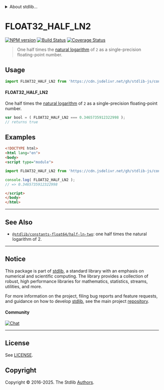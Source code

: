 <!--

@license Apache-2.0

Copyright (c) 2024 The Stdlib Authors.

Licensed under the Apache License, Version 2.0 (the "License");
you may not use this file except in compliance with the License.
You may obtain a copy of the License at

   http://www.apache.org/licenses/LICENSE-2.0

Unless required by applicable law or agreed to in writing, software
distributed under the License is distributed on an "AS IS" BASIS,
WITHOUT WARRANTIES OR CONDITIONS OF ANY KIND, either express or implied.
See the License for the specific language governing permissions and
limitations under the License.

-->


<details>
  <summary>
    About stdlib...
  </summary>
  <p>We believe in a future in which the web is a preferred environment for numerical computation. To help realize this future, we've built stdlib. stdlib is a standard library, with an emphasis on numerical and scientific computation, written in JavaScript (and C) for execution in browsers and in Node.js.</p>
  <p>The library is fully decomposable, being architected in such a way that you can swap out and mix and match APIs and functionality to cater to your exact preferences and use cases.</p>
  <p>When you use stdlib, you can be absolutely certain that you are using the most thorough, rigorous, well-written, studied, documented, tested, measured, and high-quality code out there.</p>
  <p>To join us in bringing numerical computing to the web, get started by checking us out on <a href="https://github.com/stdlib-js/stdlib">GitHub</a>, and please consider <a href="https://opencollective.com/stdlib">financially supporting stdlib</a>. We greatly appreciate your continued support!</p>
</details>

# FLOAT32_HALF_LN2

[![NPM version][npm-image]][npm-url] [![Build Status][test-image]][test-url] [![Coverage Status][coverage-image]][coverage-url] <!-- [![dependencies][dependencies-image]][dependencies-url] -->

> One half times the [natural logarithm][@stdlib/math/base/special/ln] of `2` as a single-precision floating-point number.



<section class="usage">

## Usage

```javascript
import FLOAT32_HALF_LN2 from 'https://cdn.jsdelivr.net/gh/stdlib-js/constants-float32-half-ln-two@esm/index.mjs';
```

#### FLOAT32_HALF_LN2

One half times the [natural logarithm][@stdlib/math/base/special/ln] of `2` as a single-precision floating-point number.

```javascript
var bool = ( FLOAT32_HALF_LN2 === 0.3465735912322998 );
// returns true
```

</section>

<!-- /.usage -->

<section class="examples">

## Examples

<!-- TODO: better example -->

<!-- eslint no-undef: "error" -->

```html
<!DOCTYPE html>
<html lang="en">
<body>
<script type="module">

import FLOAT32_HALF_LN2 from 'https://cdn.jsdelivr.net/gh/stdlib-js/constants-float32-half-ln-two@esm/index.mjs';

console.log( FLOAT32_HALF_LN2 );
// => 0.3465735912322998

</script>
</body>
</html>
```

</section>

<!-- /.examples -->

<!-- C interface documentation. -->



<!-- Section for related `stdlib` packages. Do not manually edit this section, as it is automatically populated. -->

<section class="related">

* * *

## See Also

-   <span class="package-name">[`@stdlib/constants-float64/half-ln-two`][@stdlib/constants/float64/half-ln-two]</span><span class="delimiter">: </span><span class="description">one half times the natural logarithm of 2.</span>

</section>

<!-- /.related -->

<!-- Section for all links. Make sure to keep an empty line after the `section` element and another before the `/section` close. -->


<section class="main-repo" >

* * *

## Notice

This package is part of [stdlib][stdlib], a standard library with an emphasis on numerical and scientific computing. The library provides a collection of robust, high performance libraries for mathematics, statistics, streams, utilities, and more.

For more information on the project, filing bug reports and feature requests, and guidance on how to develop [stdlib][stdlib], see the main project [repository][stdlib].

#### Community

[![Chat][chat-image]][chat-url]

---

## License

See [LICENSE][stdlib-license].


## Copyright

Copyright &copy; 2016-2025. The Stdlib [Authors][stdlib-authors].

</section>

<!-- /.stdlib -->

<!-- Section for all links. Make sure to keep an empty line after the `section` element and another before the `/section` close. -->

<section class="links">

[npm-image]: http://img.shields.io/npm/v/@stdlib/constants-float32-half-ln-two.svg
[npm-url]: https://npmjs.org/package/@stdlib/constants-float32-half-ln-two

[test-image]: https://github.com/stdlib-js/constants-float32-half-ln-two/actions/workflows/test.yml/badge.svg?branch=main
[test-url]: https://github.com/stdlib-js/constants-float32-half-ln-two/actions/workflows/test.yml?query=branch:main

[coverage-image]: https://img.shields.io/codecov/c/github/stdlib-js/constants-float32-half-ln-two/main.svg
[coverage-url]: https://codecov.io/github/stdlib-js/constants-float32-half-ln-two?branch=main

<!--

[dependencies-image]: https://img.shields.io/david/stdlib-js/constants-float32-half-ln-two.svg
[dependencies-url]: https://david-dm.org/stdlib-js/constants-float32-half-ln-two/main

-->

[chat-image]: https://img.shields.io/gitter/room/stdlib-js/stdlib.svg
[chat-url]: https://app.gitter.im/#/room/#stdlib-js_stdlib:gitter.im

[stdlib]: https://github.com/stdlib-js/stdlib

[stdlib-authors]: https://github.com/stdlib-js/stdlib/graphs/contributors

[umd]: https://github.com/umdjs/umd
[es-module]: https://developer.mozilla.org/en-US/docs/Web/JavaScript/Guide/Modules

[deno-url]: https://github.com/stdlib-js/constants-float32-half-ln-two/tree/deno
[deno-readme]: https://github.com/stdlib-js/constants-float32-half-ln-two/blob/deno/README.md
[umd-url]: https://github.com/stdlib-js/constants-float32-half-ln-two/tree/umd
[umd-readme]: https://github.com/stdlib-js/constants-float32-half-ln-two/blob/umd/README.md
[esm-url]: https://github.com/stdlib-js/constants-float32-half-ln-two/tree/esm
[esm-readme]: https://github.com/stdlib-js/constants-float32-half-ln-two/blob/esm/README.md
[branches-url]: https://github.com/stdlib-js/constants-float32-half-ln-two/blob/main/branches.md

[stdlib-license]: https://raw.githubusercontent.com/stdlib-js/constants-float32-half-ln-two/main/LICENSE

[@stdlib/math/base/special/ln]: https://github.com/stdlib-js/math-base-special-ln/tree/esm

<!-- <related-links> -->

[@stdlib/constants/float64/half-ln-two]: https://github.com/stdlib-js/constants-float64-half-ln-two/tree/esm

<!-- </related-links> -->

</section>

<!-- /.links -->
